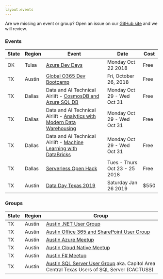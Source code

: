 ```yaml
---
layout:events
---
```


Are we missing an event or group? Open an issue on our [GitHub site](https://github.com/southcentralcommunity/southcentralcommunity.github.io/issues) and we will review.


### Events

|State|Region|Event|Date|Cost|
|---|---|---|---|---|
|OK|Tulsa|[Azure Dev Days](http://azuredevdays.com)|Monday Oct 22 2018|Free|
|TX|Austin|[Global O365 Dev Bootcamp](https://www.eventbrite.com/e/office-365-developer-bootcamp-atx-tickets-48386711958)|Fri, October 26, 2018|Free|
|TX|Dallas|Data and AI Technical Airlift - [CosmosDB and Azure SQL DB](https://www.microsoftevents.com/profile/4953890)|Monday Oct 29 - Wed Oct 31|Free|
|TX|Dallas|Data and AI Technical Airlift - [Analytics with Modern Data Warehousing](https://www.microsoftevents.com/profile/form/index.cfm?PKformID=0x4955410abcd)|Monday Oct 29 - Wed Oct 31|Free|
|TX|Dallas|Data and AI Technical Airlift - [Machine Learning with DataBricks](https://www.microsoftevents.com/profile/form/index.cfm?PKformID=0x4966278abcd)|Monday Oct 29 - Wed Oct 31|Free|
|TX|Dallas|[Serverless Open Hack](https://www.microsoftevents.com/profile/form/index.cfm?PKformID=0x4714091abcd)|Tues - Thurs Oct 23 - 25 2018|Free|
|TX|Austin|[Data Day Texas 2019](http://datadaytexas.com/)|Saturday Jan 26 2019|$550|


### Groups

|State|Region|Group|
|---|---|---|
|TX|Austin|[Austin .NET User Group](http://adnug.org)|
|TX|Austin|[Austin Office 365 and SharePoint User Group](https://www.meetup.com/Austin-Office365-SharePoint-UserGroup)|
|TX|Austin|[Austin Azure Meetup](https://www.meetup.com/azureaustin/)|
|TX|Austin|[Austin Cloud Native Meetup](https://www.meetup.com/Austin-Cloud-Native-Meetup)|
|TX|Austin|[Austin F# Meetup](https://www.meetup.com/Austin-F-Meetup/)|
|TX|Austin|[Austin SQL Server User Group](https://www.meetup.com/Austin-SQL-Server-User-Group/) aka. Capitol Area Central Texas Users of SQL Server (CACTUSS)|